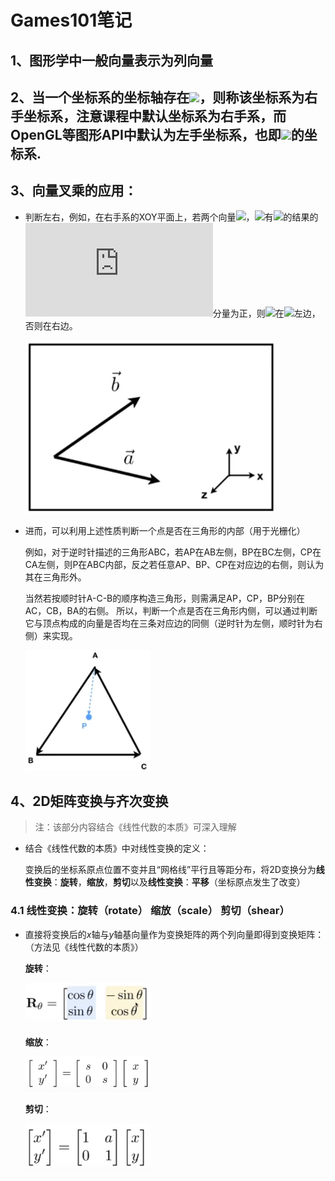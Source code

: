 # Games101笔记
## 1、图形学中一般向量表示为列向量
## 2、当一个坐标系的坐标轴存在![](http://latex.codecogs.com/svg.latex?x\times&space;y=z)，则称该坐标系为右手坐标系，注意课程中默认坐标系为右手系，而OpenGL等图形API中默认为左手坐标系，也即![](http://latex.codecogs.com/svg.latex?x\times&space;y=-z)的坐标系.
## 3、向量叉乘的应用：
* 判断左右，例如，在右手系的XOY平面上，若两个向量![](http://latex.codecogs.com/gif.latex?\vec{a})，![](http://latex.codecogs.com/gif.latex?\vec{b})有![](http://latex.codecogs.com/gif.latex?\vec{a}\times&space;\vec{b})的结果的![](http://latex.codecogs.com/gif.latex?z)分量为正，则![](http://latex.codecogs.com/gif.latex?\vec{b})在![](http://latex.codecogs.com/gif.latex?\vec{a})左边，否则在右边。

   <img src="image\叉乘应用1.png" width="400px"/>
* 进而，可以利用上述性质判断一个点是否在三角形的内部（用于光栅化）

   例如，对于逆时针描述的三角形ABC，若AP在AB左侧，BP在BC左侧，CP在CA左侧，则P在ABC内部，反之若任意AP、BP、CP在对应边的右侧，则认为其在三角形外。

  当然若按顺时针A-C-B的顺序构造三角形，则需满足AP，CP，BP分别在AC，CB，BA的右侧。
  所以，判断一个点是否在三角形内侧，可以通过判断它与顶点构成的向量是否均在三条对应边的同侧（逆时针为左侧，顺时针为右侧）来实现。

  <img src="image\叉乘应用2.png" width="200px"/>
## 4、2D矩阵变换与齐次变换
>注：该部分内容结合《线性代数的本质》可深入理解
* 结合《线性代数的本质》中对线性变换的定义：

    变换后的坐标系原点位置不变并且“网格线”平行且等距分布，将2D变换分为**线性变换**：**旋转**，**缩放**，**剪切**以及**线性变换**：**平移**（坐标原点发生了改变）
 ### **4.1 线性变换**：旋转（rotate） 缩放（scale） 剪切（shear）
* 直接将变换后的$x$轴与$y$轴基向量作为变换矩阵的两个列向量即得到变换矩阵：
	（方法见《线性代数的本质》）
	
    **旋转**：

    <img src="image\旋转矩阵.png" width="200px"/>

    **缩放**：

    <img src="image\缩放矩阵.png" width="200px"/>

    **剪切**：

    <img src="image\剪切矩阵.png" width="200px"/>


